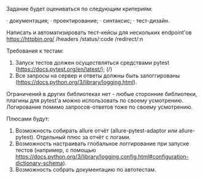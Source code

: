 Задание будет оцениваться по следующим критериям:

· документация;
· проектирование;
· синтаксис;
· тест-дизайн.


Написать и автоматизировать тест-кейсы для нескольких endpoint'ов https://httpbin.org/
/headers 
/status/:code
/redirect/:n


Требования к тестам:
1. Запуск тестов должен осуществляться средствами pytest (https://docs.pytest.org/en/latest/); (/)
2. Все запросы на сервер и ответы должны быть залоггированы (https://docs.python.org/3/library/logging.html).

Ограничений в других библиотеках нет - любые сторонние библиотеки, плагины для pytest'а можно использовать по своему усмотрению.
Логирование помимо запросов-ответов тоже по своему усмотрению.


Плюсами будут:
1. Возможность собирать allure отчёт (allure-pytest-adaptor или allure-pytest). Отдельный плюс за отчёт с логами.
2. Возможность настраивать глобальное логгирование при запуске тестов (например, с помощью https://docs.python.org/3/library/logging.config.html#configuration-dictionary-schema).
3. Возможность собрать документацию по автотестам.


